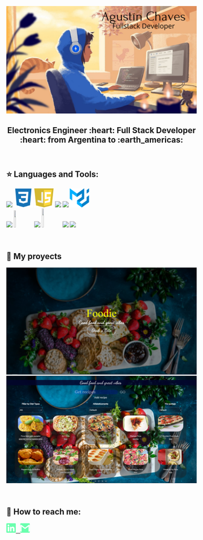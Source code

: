 ![Hi, I'm Agustin](https://raw.githubusercontent.com/AguChaves92/AguChaves92/main/assets/PORT.png)

<h2 align="center">
Electronics Engineer :heart: Full Stack Developer :heart: from Argentina to :earth_americas:
</h2>

&nbsp;&nbsp;


## :star: Languages and Tools:

<p>
  <code><img width="10%" src="https://www.vectorlogo.zone/logos/w3_html5/w3_html5-ar21.svg"></code>
  <code><img width="10%" height="50px" src="https://github.com/AguChaves92/AguChaves92/blob/main/logos/1200px-Devicon-css3-plain.svg.png"></code>
  <code><img width="10%" height="50px" src="https://github.com/AguChaves92/AguChaves92/blob/main/logos/javascript-1.svg"></code>
  <code><img width="10%" src="https://www.vectorlogo.zone/logos/git-scm/git-scm-ar21.svg"></code>
  <code><img width="10%" src="https://www.vectorlogo.zone/logos/getbootstrap/getbootstrap-ar21.svg"></code>
  <code><img width="10%" height="50px" src="https://github.com/AguChaves92/AguChaves92/blob/main/logos/material-ui-1.svg"></code>
  <br />
  <code><img width="10%" src="https://www.vectorlogo.zone/logos/reactjs/reactjs-ar21.svg"></code>
  <code><img width="10%" height="45" src="https://cdn.worldvectorlogo.com/logos/redux.svg"></code>
  <code><img width="10%" src="https://www.vectorlogo.zone/logos/nodejs/nodejs-ar21.svg"></code>
  <code><img  width="10%" height="50px" src="https://github.com/WanCirone/wancirone/blob/main/logos/expressjs.svg"></code>
  <code><img width="10%" src="https://www.vectorlogo.zone/logos/postgresql/postgresql-ar21.svg"></code>
  <code><img width="10%" src="https://www.vectorlogo.zone/logos/sequelizejs/sequelizejs-ar21.svg"></code>
  <br />
</p>

&nbsp;

## :pushpin: My proyects

<p>
  <a><img src="https://github.com/AguChaves92/AguChaves92/blob/main/images/FoodApi/Landing.png"></a>
  <a><img src="https://github.com/AguChaves92/AguChaves92/blob/main/images/FoodApi/Home.png"></a>
</p>



&nbsp;

## :paperclip: How to reach me:
<span >
<a href="https://www.linkedin.com/in/agustin-chaves-b5bb7216a/" ><img width="5%" src="https://github.com/AguChaves92/AguChaves92/blob/main/logos/linkedin-icon.png"> &nbsp;
<a href="mailto:agustin.chaves.1@gmail.com" ><img width="5%" src="https://github.com/AguChaves92/AguChaves92/blob/main/logos/gmail-icon%20green.png">
</span>

